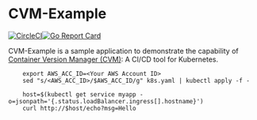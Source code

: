 # CVM-Example

[![CircleCI](https://circleci.com/gh/nearmap/cvm-example.svg?style=svg&circle-token=66a948aa48d0605a294898519f1fc15eba899cc2)](https://circleci.com/gh/nearmap/cvm-example)[![Go Report Card](https://goreportcard.com/badge/github.com/nearmap/cvm-example)](https://goreportcard.com/report/github.com/nearmap/cvm-example)

CVM-Example is a sample application to demonstrate the capability of [Container Version Manager (CVM)](https://github.com/nearmap/cvmanager/): A CI/CD tool for Kubernetes. 



```
    export AWS_ACC_ID=<Your AWS Account ID>  
    sed "s/<AWS_ACC_ID>/$AWS_ACC_ID/g" k8s.yaml | kubectl apply -f - 
```


```    
    host=$(kubectl get service myapp -o=jsonpath='{.status.loadBalancer.ingress[].hostname}')
    curl http://$host/echo?msg=Hello
```
